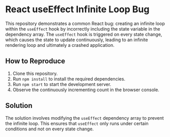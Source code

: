 # React useEffect Infinite Loop Bug

This repository demonstrates a common React bug: creating an infinite loop within the `useEffect` hook by incorrectly including the state variable in the dependency array.  The `useEffect` hook is triggered on every state change, which causes the state to update continuously, leading to an infinite rendering loop and ultimately a crashed application.

## How to Reproduce

1. Clone this repository.
2. Run `npm install` to install the required dependencies.
3. Run `npm start` to start the development server.
4. Observe the continuously incrementing count in the browser console.

## Solution

The solution involves modifying the `useEffect` dependency array to prevent the infinite loop.  This ensures that `useEffect` only runs under certain conditions and not on every state change.
